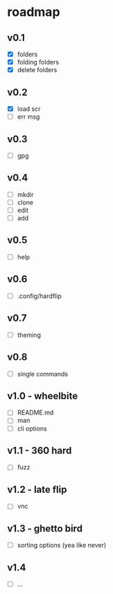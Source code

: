 # roadmap

## v0.1

- [x] folders
- [x] folding folders
- [x] delete folders

## v0.2

- [x] load scr
- [ ] err msg

## v0.3

- [ ] gpg

## v0.4

- [ ] mkdir
- [ ] clone
- [ ] edit
- [ ] add

## v0.5

- [ ] help

## v0.6

- [ ] .config/hardflip

## v0.7

- [ ] theming

## v0.8

- [ ] single commands

## v1.0 - wheelbite

- [ ] README.md
- [ ] man
- [ ] cli options

## v1.1 - 360 hard

- [ ] fuzz

## v1.2 - late flip

- [ ] vnc

## v1.3 - ghetto bird

- [ ] sorting options (yea like never)

## v1.4

- [ ] ...
